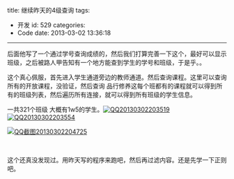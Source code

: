 title: 继续昨天的4级查询
tags:
  - 开发
id: 529
categories:
  - Code
date: 2013-03-02 13:36:18
---

后面他写了一个通过学号查询成绩的，然后我们打算完善一下这个，最好可以显示班级，之后被路人甲告知有一个地方能查到学生的学号和班级，于是乎。。

这个真心佩服，首先进入学生通道旁边的教师通道。然后查询课程。这里可以查询所有的开放课程，没验证，然后查询 品行修养这每个班都有的课程就可以得到所有的班级列表，然后遍历所有连接，就可以得到所有班级的学生信息。

一共321个班级 大概有1w5的学生。[![QQ20130302203519](http://7xnueu.com1.z0.glb.clouddn.com/2013/03/QQ20130302203519-430x193.png)](http://7xnueu.com1.z0.glb.clouddn.com/2013/03/QQ20130302203519.png) [![QQ20130302203554](http://7xnueu.com1.z0.glb.clouddn.com/2013/03/QQ20130302203554.png)](http://7xnueu.com1.z0.glb.clouddn.com/2013/03/QQ20130302203554.png)

[![QQ截图20130302204725](http://7xnueu.com1.z0.glb.clouddn.com/2013/03/QQ截图20130302204725-430x200.png)](http://7xnueu.com1.z0.glb.clouddn.com/2013/03/QQ截图20130302204725.png)

&nbsp;

这个还真没发现过。用昨天写的程序来跑吧，然后再过滤内容。还是先学一下正则吧。